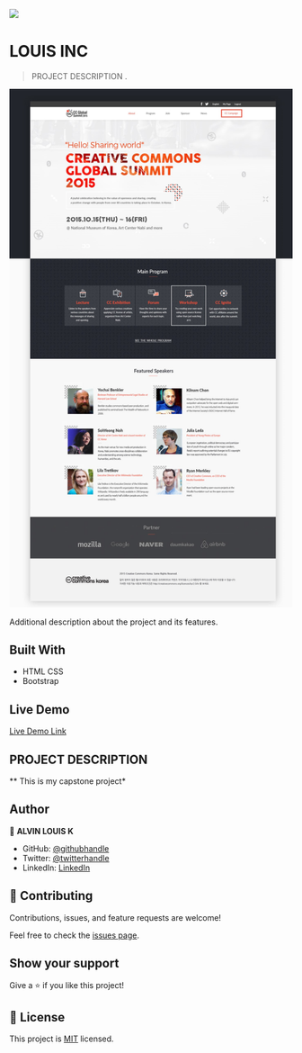 ![](https://img.shields.io/badge/Microverse-blueviolet)

# LOUIS INC

> PROJECT DESCRIPTION .

![screenshot](\img\cap-stone.jpg)

Additional description about the project and its features.

## Built With

- HTML CSS
- Bootstrap 

## Live Demo

[Live Demo Link](https://#)


## PROJECT DESCRIPTION

** This is my capstone project*

## Author

👤 **ALVIN LOUIS K**

- GitHub: [@githubhandle](https://github.com/alvinlouis29)
- Twitter: [@twitterhandle](https://twitter.com/louisssegawa)
- LinkedIn: [LinkedIn](https://www.linkedin.com/in/alvin-louis-632026183/)

## 🤝 Contributing

Contributions, issues, and feature requests are welcome!

Feel free to check the [issues page](issues/).

## Show your support

Give a ⭐️ if you like this project!
## 📝 License

This project is [MIT](lic.url) licensed.
